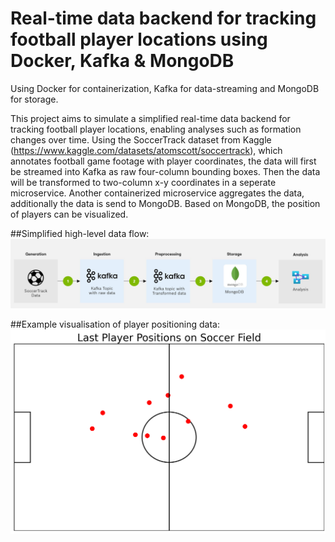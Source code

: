 # Real-time data backend for tracking football player locations using Docker, Kafka & MongoDB

Using Docker for containerization, Kafka for data-streaming and MongoDB for storage.

This project aims to simulate a simplified real-time data backend for tracking football player locations, enabling analyses such as formation changes over time. 
Using the SoccerTrack dataset from Kaggle (https://www.kaggle.com/datasets/atomscott/soccertrack), which annotates football game footage with player coordinates, the data will first be streamed into Kafka as raw four-column bounding boxes. 
Then the data will be transformed to two-column x-y coordinates in a seperate microservice. 
Another containerized microservice aggregates the data, additionally the data is send to MongoDB.
Based on MongoDB, the position of players can be visualized.

##Simplified high-level data flow:
![Data Flow simplified](/data_flow.jpg)

##Example visualisation of player positioning data:
![Player Positioning Visual](/player_positions_viz.png)

